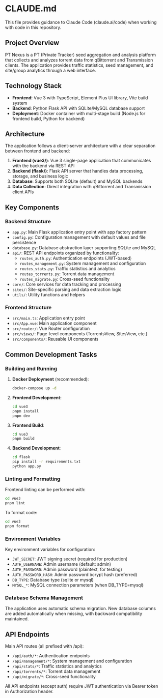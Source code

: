 # CLAUDE.md

This file provides guidance to Claude Code (claude.ai/code) when working with code in this repository.

## Project Overview

PT Nexus is a PT (Private Tracker) seed aggregation and analysis platform that collects and analyzes torrent data from qBittorrent and Transmission clients. The application provides traffic statistics, seed management, and site/group analytics through a web interface.

## Technology Stack

- **Frontend**: Vue 3 with TypeScript, Element Plus UI library, Vite build system
- **Backend**: Python Flask API with SQLite/MySQL database support
- **Deployment**: Docker container with multi-stage build (Node.js for frontend build, Python for backend)

## Architecture

The application follows a client-server architecture with a clear separation between frontend and backend:

1. **Frontend (vue3/)**: Vue 3 single-page application that communicates with the backend via REST API
2. **Backend (flask/)**: Flask API server that handles data processing, storage, and business logic
3. **Database**: Supports both SQLite (default) and MySQL backends
4. **Data Collection**: Direct integration with qBittorrent and Transmission client APIs

## Key Components

### Backend Structure
- `app.py`: Main Flask application entry point with app factory pattern
- `config.py`: Configuration management with default values and file persistence
- `database.py`: Database abstraction layer supporting SQLite and MySQL
- `api/`: REST API endpoints organized by functionality:
  - `routes_auth.py`: Authentication endpoints (JWT-based)
  - `routes_management.py`: System management and configuration
  - `routes_stats.py`: Traffic statistics and analytics
  - `routes_torrents.py`: Torrent data management
  - `routes_migrate.py`: Cross-seed functionality
- `core/`: Core services for data tracking and processing
- `sites/`: Site-specific parsing and data extraction logic
- `utils/`: Utility functions and helpers

### Frontend Structure
- `src/main.ts`: Application entry point
- `src/App.vue`: Main application component
- `src/router/`: Vue Router configuration
- `src/views/`: Page-level components (TorrentsView, SitesView, etc.)
- `src/components/`: Reusable UI components

## Common Development Tasks

### Building and Running

1. **Docker Deployment** (recommended):
   ```bash
   docker-compose up -d
   ```

2. **Frontend Development**:
   ```bash
   cd vue3
   pnpm install
   pnpm dev
   ```

3. **Frontend Build**:
   ```bash
   cd vue3
   pnpm build
   ```

4. **Backend Development**:
   ```bash
   cd flask
   pip install -r requirements.txt
   python app.py
   ```

### Linting and Formatting

Frontend linting can be performed with:
```bash
cd vue3
pnpm lint
```

To format code:
```bash
cd vue3
pnpm format
```

### Environment Variables

Key environment variables for configuration:
- `JWT_SECRET`: JWT signing secret (required for production)
- `AUTH_USERNAME`: Admin username (default: admin)
- `AUTH_PASSWORD`: Admin password (plaintext, for testing)
- `AUTH_PASSWORD_HASH`: Admin password bcrypt hash (preferred)
- `DB_TYPE`: Database type (sqlite or mysql)
- `MYSQL_*`: MySQL connection parameters (when DB_TYPE=mysql)

### Database Schema Management

The application uses automatic schema migration. New database columns are added automatically when missing, with backward compatibility maintained.

## API Endpoints

Main API routes (all prefixed with /api):
- `/api/auth/*`: Authentication endpoints
- `/api/management/*`: System management and configuration
- `/api/stats/*`: Traffic statistics and analytics
- `/api/torrents/*`: Torrent data management
- `/api/migrate/*`: Cross-seed functionality

All API endpoints (except auth) require JWT authentication via Bearer token in Authorization header.